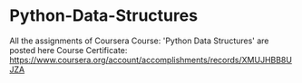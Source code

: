 # Python-Data-Structures
All the assignments of Coursera Course: 'Python Data Structures' are posted here
Course Certificate: https://www.coursera.org/account/accomplishments/records/XMUJHBB8UJZA
